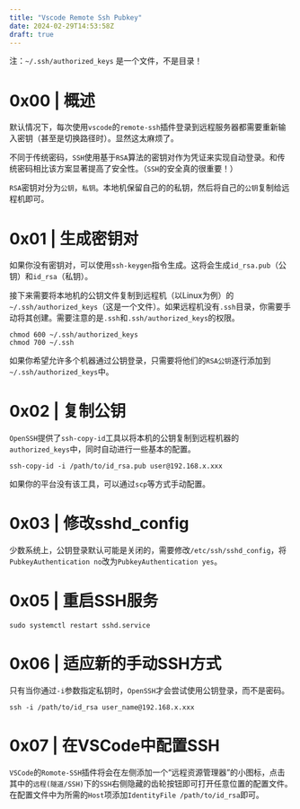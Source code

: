 ```yaml
---
title: "Vscode Remote Ssh Pubkey"
date: 2024-02-29T14:53:58Z
draft: true
---
```


注：`~/.ssh/authorized_keys` 是一个文件，不是目录！
<!--more-->
# 0x00 | 概述
默认情况下，每次使用`vscode`的`remote-ssh`插件登录到远程服务器都需要重新输入密钥（甚至是切换路径时）。显然这太麻烦了。

不同于传统密码，`SSH`使用基于`RSA`算法的密钥对作为凭证来实现自动登录。和传统密码相比该方案显著提高了安全性。（`SSH`的安全真的很重要！）

`RSA`密钥对分为`公钥`，`私钥`。本地机保留自己的的私钥，然后将自己的`公钥`复制给远程机即可。

# 0x01 | 生成密钥对
如果你没有密钥对，可以使用`ssh-keygen`指令生成。这将会生成`id_rsa.pub`（公钥）和`id_rsa`（私钥）。

接下来需要将本地机的公钥文件复制到远程机（以Linux为例）的`~/.ssh/authorized_keys`（这是一个文件）。如果远程机没有`.ssh`目录，你需要手动将其创建。需要注意的是`.ssh`和`.ssh/authorized_keys`的权限。
```shell
chmod 600 ~/.ssh/authorized_keys
chmod 700 ~/.ssh
```

如果你希望允许多个机器通过公钥登录，只需要将他们的`RSA公钥`逐行添加到`~/.ssh/authorized_keys`中。

# 0x02 | 复制公钥
`OpenSSH`提供了`ssh-copy-id`工具以将本机的公钥复制到远程机器的`authorized_keys`中，同时自动进行一些基本的配置。
```shell
ssh-copy-id -i /path/to/id_rsa.pub user@192.168.x.xxx
```
如果你的平台没有该工具，可以通过`scp`等方式手动配置。

# 0x03 | 修改sshd_config
少数系统上，公钥登录默认可能是关闭的，需要修改`/etc/ssh/sshd_config`，将`PubkeyAuthentication no`改为`PubkeyAuthentication yes`。

# 0x05 | 重启SSH服务
```
sudo systemctl restart sshd.service
```

# 0x06 | 适应新的手动SSH方式
只有当你通过`-i`参数指定私钥时，`OpenSSH`才会尝试使用公钥登录，而不是密码。
```shell
ssh -i /path/to/id_rsa user_name@192.168.x.xxx
```

# 0x07 | 在VSCode中配置SSH
`VSCode`的`Romote-SSH`插件将会在左侧添加一个“远程资源管理器”的小图标，点击其中的`远程(隧道/SSH)`下的`SSH`右侧隐藏的齿轮按钮即可打开任意位置的配置文件。在配置文件中为所需的`Host`项添加`IdentityFile /path/to/id_rsa`即可。
